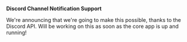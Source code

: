 **Discord Channel Notification Support**

We're announcing that we're going to make this possible, thanks to the Discord API. Will be working on this as soon as the core app is up and running!

